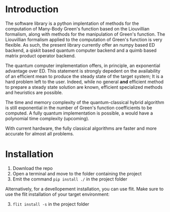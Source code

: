 # Introduction

The software library is a python implentation of methods for the computation of Many-Body
Green's function based on the Liouvillian formalism, along with methods for the manipulation of Green's function. The Liouvillian formalism applied to the computation of Green's function is very flexible.
As such, the present library currently offer an numpy based ED backend, a qiskit based quantum computer backend and a quimb based matrix product operator backend.

The quantum computer implementation offers, in principle, an exponential advantage over ED.
This statement is strongly depedent on the availability of an efficient mean to produce the steady state of the target system; It is a hard problem left to the user.
Indeed, while no general **and** efficient method to prepare a steady state solution are known, efficient specialized methods and heuristics are possible.

The time and memory complexity of the quantum-classical hybrid algorithm is still exponential in the number of Green's function coefficients to be computed. 
A fully quantum implementation is possible, a would have a polynomial time complexity (upcoming).

With current hardware, the fully classical algorithms are faster and more accurate for almost all problems.

# Installation

1. Download the repo
2. Open a terminal and move to the folder containing the project
3. Emit the command ``` pip install ./ ``` in the project folder

Alternatively, for a devellopement installation, you can use flit. Make sure to use the flit installation of your target environment:

3. ```flit install -s``` in the project folder
